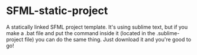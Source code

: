 # SFML-static-project
A statically linked SFML project template. It's using sublime text, but if you make a .bat file and put the command inside it (located in the .sublime-project file) you can do the same thing. Just download it and you're good to go!
